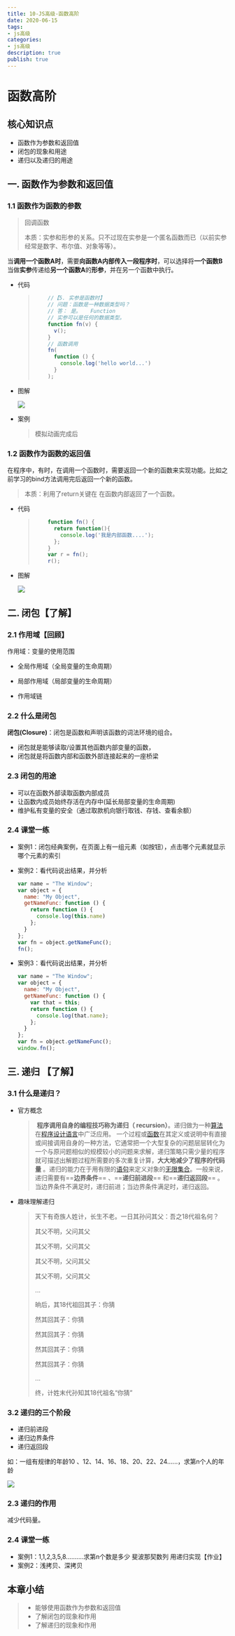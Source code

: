 ```yaml
---
title: 10-JS高级-函数高阶
date: 2020-06-15
tags: 
- js高级
categories: 
- js高级
description: true
publish: true
---
```



# 函数高阶

## 核心知识点

+ 函数作为参数和返回值
+ 闭包的现象和用途
+ 递归以及递归的用途


## 一. 函数作为参数和返回值

### 1.1 函数作为函数的参数

> 回调函数
>
> 本质：实参和形参的关系。只不过现在实参是一个匿名函数而已（以前实参经常是数字、布尔值、对象等等）。

​	当**调用一个函数A时**，需要**向函数A内部传入一段程序时**，可以选择将**一个函数B**当做**实参**传递给**另一个函数A**的**形参**，并在另一个函数中执行。

+ 代码

  > ```javascript
  >     //【5. 实参是函数时】
  >     // 问题：函数是一种数据类型吗？
  >     // 答： 是。   Function
  >     // 实参可以是任何的数据类型。
  >     function fn(v) {
  >       v();
  >     }
  >     // 函数调用
  >     fn( 
  >       function () {
  >         console.log('hello world...')
  >       }
  >     );
  > ```

+ 图解

  <img src="./media/07-10.png">

+ 案例

  > 模拟动画完成后



### 1.2 函数作为函数的返回值

​	在程序中，有时，在调用一个函数时，需要返回一个新的函数来实现功能。比如之前学习的bind方法调用完后返回一个新的函数。

> 本质：利用了return关键在 在函数内部返回了一个函数。

+ 代码

  > ```javascript
  >     function fn() {
  >       return function(){
  >         console.log('我是内部函数....');
  >       };
  >     }
  >     var r = fn();
  >     r();
  > ```

+ 图解


    <img src="./media/08-10.png">




## 二. 闭包【了解】

### 2.1 作用域【回顾】

作用域：变量的使用范围

+ 全局作用域（全局变量的生命周期）

+ 局部作用域（局部变量的生命周期）

+ 作用域链



### 2.2 什么是闭包

**闭包(Closure)**：闭包是函数和声明该函数的词法环境的组合。

- 闭包就是能够读取/设置其他函数内部变量的函数，
- 闭包就是将函数内部和函数外部连接起来的一座桥梁



### 2.3 闭包的用途

- 可以在函数外部读取函数内部成员
- 让函数内成员始终存活在内存中(延长局部变量的生命周期)
- 维护私有变量的安全（通过取款机向银行取钱、存钱、查看余额）



### 2.4 课堂一练

+ 案例1：闭包经典案例，在页面上有一组元素（如按钮），点击哪个元素就显示哪个元素的索引

+ 案例2：看代码说出结果，并分析

  ```javascript
  var name = "The Window";
  var object = {
    name: "My Object",
    getNameFunc: function () {
      return function () {
        console.log(this.name)
      };
    }
  };
  var fn = object.getNameFunc();
  fn();
  ```

+ 案例3：看代码说出结果，并分析

  ```javascript
  var name = "The Window";　　
  var object = {　　　　
    name: "My Object",
    getNameFunc: function () {
      var that = this; 
      return function () {
        console.log(that.name);
      };
    }
  };
  var fn = object.getNameFunc();
  window.fn();
  ```



## 三. 递归 【了解】

### 3.1 什么是递归？

+ 官方概念

  > ​	**程序调用自身的编程技巧称为递归（ recursion）**。递归做为一种[算法](https://baike.baidu.com/item/%E7%AE%97%E6%B3%95)在[程序设计语言](https://baike.baidu.com/item/%E7%A8%8B%E5%BA%8F%E8%AE%BE%E8%AE%A1%E8%AF%AD%E8%A8%80)中广泛应用。 一个过程或[函数](https://baike.baidu.com/item/%E5%87%BD%E6%95%B0)在其定义或说明中有直接或间接调用自身的一种方法，它通常把一个大型复杂的问题层层转化为一个与原问题相似的规模较小的问题来求解，递归策略只需少量的程序就可描述出解题过程所需要的多次重复计算，**大大地减少了程序的代码量** 。递归的能力在于用有限的[语句](https://baike.baidu.com/item/%E8%AF%AD%E5%8F%A5)来定义对象的[无限集合](https://baike.baidu.com/item/%E6%97%A0%E9%99%90%E9%9B%86%E5%90%88)。一般来说，递归需要有==**边界条件**== 、==**递归前进段**== 和==**递归返回段**== 。当边界条件不满足时，递归前进；当边界条件满足时，递归返回。

+ 趣味理解递归

  > 天下有奇族人姓计，长生不老。一日其孙问其父：吾之18代祖名何？
  >
  > 其父不明，父问其父
  >
  > 其父不明，父问其父
  >
  > 其父不明，父问其父
  >
  > 其父不明，父问其父
  >
  > ...
  >
  > 晌后，其18代祖回其子：你猜 
  >
  > 然其回其子：你猜
  >
  > 然其回其子：你猜
  >
  > 然其回其子：你猜
  >
  > 然其回其子：你猜
  >
  > ...
  >
  > 终，计姓末代孙知其18代祖名“你猜”
  >
  > 

### 3.2 递归的三个阶段

+ 递归前进段
+ 递归边界条件
+ 递归返回段

如：一组有规律的年龄10 、12、14、16、18、20、22、24......，求第n个人的年龄

<img src="./media/dd-10.jpg">

### 2.3 递归的作用

 减少代码量。



### 2.4 课堂一练

+ 案例1：1,1,2,3,5,8..........求第n个数是多少 斐波那契数列 用递归实现【作业】
+ 案例2：浅拷贝、深拷贝





## 本章小结

> + 能够使用函数作为参数和返回值
> + 了解闭包的现象和作用
> + 了解递归的现象和作用

